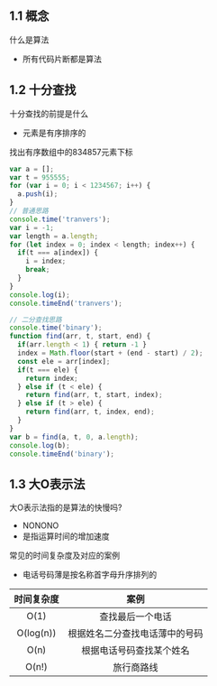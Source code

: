 ## 1.1 概念

什么是算法
- 所有代码片断都是算法

## 1.2 十分查找

十分查找的前提是什么
- 元素是有序排序的

找出有序数组中的834857元素下标

```javascript
var a = [];
var t = 955555;
for (var i = 0; i < 1234567; i++) {
  a.push(i);
}
// 普通思路
console.time('tranvers');
var i = -1;
var length = a.length;
for (let index = 0; index < length; index++) {
  if(t === a[index]) {
    i = index;
    break;
  }
}
console.log(i);
console.timeEnd('tranvers');

// 二分查找思路
console.time('binary');
function find(arr, t, start, end) {
  if(arr.length < 1) { return -1 }
  index = Math.floor(start + (end - start) / 2);
  const ele = arr[index];
  if(t === ele) {
    return index;
  } else if (t < ele) {
    return find(arr, t, start, index);
  } else if (t > ele) {
    return find(arr, t, index, end);
  }
}
var b = find(a, t, 0, a.length);
console.log(b);
console.timeEnd('binary');

```

## 1.3 大O表示法

大O表示法指的是算法的快慢吗?
- NONONO
- 是指运算时间的增加速度

常见的时间复杂度及对应的案例
- 电话号码薄是按名称首字母升序排列的

|时间复杂度|案例|
|:-:|:-:|
|O(1)|查找最后一个电话|
|O(log(n))|根据姓名二分查找电话薄中的号码|
|O(n)|根据电话号码查找某个姓名|
|O(n!)|旅行商路线|
